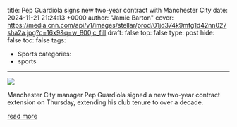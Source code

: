 title: Pep Guardiola signs new two-year contract with Manchester City
date: 2024-11-21 21:24:13 +0000
author: "Jamie Barton"
cover: https://media.cnn.com/api/v1/images/stellar/prod/01jd374k9mfg1d42nn027sha2a.jpg?c=16x9&q=w_800,c_fill
draft: false
top: false
type: post
hide: false
toc: false
tags:
  - Sports
categories:
  - sports
---

![](https://media.cnn.com/api/v1/images/stellar/prod/01jd374k9mfg1d42nn027sha2a.jpg?c=16x9&q=w_800,c_fill)

Manchester City manager Pep Guardiola signed a new two-year contract extension on Thursday, extending his club tenure to over a decade.

[read more](https://www.cnn.com/2024/11/21/sport/pep-guardiola-new-contract-spt-intl/index.html)
